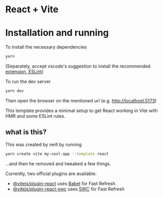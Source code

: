 # React + Vite

# Installation and running

To install the necessary dependencies

```bash
yarn
```

(Separately, accept vscode's suggestion to install the recommended [extension, ESLint](https://marketplace.visualstudio.com/items?itemName=dbaeumer.vscode-eslint))

To run the dev server

```bash
yarn dev
```

Then open the browser on the mentioned url (e.g. [http://localhost:5173](http://localhost:5173/))

This template provides a minimal setup to get React working in Vite with HMR and some ESLint rules.

## what is this?

This was created by neill by running

```bash
yarn create vite my-cool-app --template react
```

...and then he removed and tweaked a few things.

Currently, two official plugins are available:

-   [@vitejs/plugin-react](https://github.com/vitejs/vite-plugin-react/blob/main/packages/plugin-react/README.md) uses [Babel](https://babeljs.io/) for Fast Refresh
-   [@vitejs/plugin-react-swc](https://github.com/vitejs/vite-plugin-react-swc) uses [SWC](https://swc.rs/) for Fast Refresh
